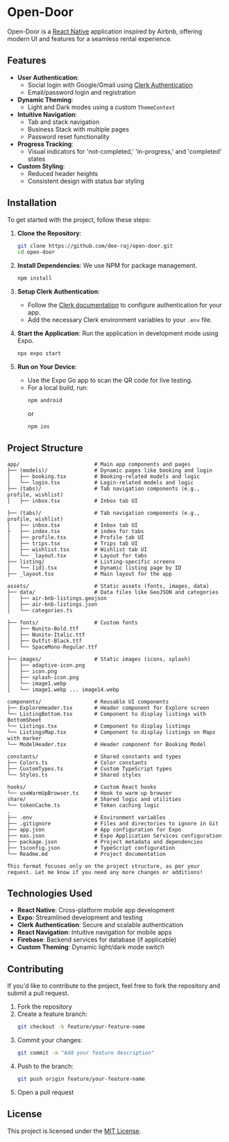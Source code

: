 # Open-Door

Open-Door is a [React Native](https://reactnative.dev/) application inspired by Airbnb, offering modern UI and features for a seamless rental experience.

## Features

- **User Authentication**:
  - Social login with Google/Gmail using [Clerk Authentication](https://clerk.dev/)
  - Email/password login and registration
- **Dynamic Theming**:
  - Light and Dark modes using a custom `ThemeContext`
- **Intuitive Navigation**:
  - Tab and stack navigation
  - Business Stack with multiple pages
  - Password reset functionality
- **Progress Tracking**:
  - Visual indicators for 'not-completed,' 'in-progress,' and 'completed' states
- **Custom Styling**:
  - Reduced header heights
  - Consistent design with status bar styling

## Installation

To get started with the project, follow these steps:

1. **Clone the Repository**:
   ```bash
   git clone https://github.com/dee-raj/open-door.git
   cd open-door
   ```

2. **Install Dependencies**:
   We use NPM for package management.
   ```bash
   npm install
   ```

3. **Setup Clerk Authentication**:
   - Follow the [Clerk documentation](https://clerk.dev/docs) to configure authentication for your app.
   - Add the necessary Clerk environment variables to your `.env` file.

4. **Start the Application**:
   Run the application in development mode using Expo.
   ```bash
   npx expo start
   ```

5. **Run on Your Device**:
   - Use the Expo Go app to scan the QR code for live testing.
   - For a local build, run:
     ```bash
     npm android
     ```
     or
     ```bash
     npm ios
     ```

## Project Structure


```
app/                        # Main app components and pages
├── (models)/               # Dynamic pages like booking and login
│   ├── booking.tsx         # Booking-related models and logic
│   └── login.tsx           # Login-related models and logic
├── (tabs)/                 # Tab navigation components (e.g., profile, wishlist)
│   ├── inbox.tsx           # Inbox tab UI

├── (tabs)/                 # Tab navigation components (e.g., profile, wishlist)
│   ├── inbox.tsx           # Inbox tab UI
├   ├── index.tsx           # index for tabs
│   ├── profile.tsx         # Profile tab UI
│   ├── trips.tsx           # Trips tab UI
│   ├── wishlist.tsx        # Wishlist tab UI
│   └── _layout.tsx         # Layout for tabs
├── listing/                # Listing-specific screens
│   └── [id].tsx            # Dynamic listing page by ID
├── _layout.tsx             # Main layout for the app

assets/                     # Static assets (fonts, images, data)
├── data/                   # Data files like GeoJSON and categories
│   ├── air-bnb-listings.geojson
│   ├── air-bnb-listings.json
│   └── categories.ts

├── fonts/                  # Custom fonts
│   ├── Nunito-Bold.ttf
│   ├── Nunito-Italic.ttf
│   ├── Outfit-Black.ttf
│   └── SpaceMono-Regular.ttf

├── images/                 # Static images (icons, splash)
│   ├── adaptive-icon.png
│   ├── icon.png
│   ├── splash-icon.png
│   └── image1.webp
│   └── image1.webp ... image14.webp

components/                 # Reusable UI components
├── ExploreHeader.tsx       # Header component for Explore screen
└── ListingBottom.tsx       # Component to display listings with BottomSheet
└── Listings.tsx            # Component to display listings
└── ListingsMap.tsx         # Component to display listings on Maps with marker
└── ModelHeader.tsx         # Header component for Booking Model

constants/                  # Shared constants and types
├── Colors.ts               # Color constants
├── CustomTypes.ts          # Custom TypeScript types
└── Styles.ts               # Shared styles

hooks/                      # Custom React hooks
└── useWarmUpBrowser.ts     # Hook to warm up browser
share/                      # Shared logic and utilities
└── tokenCache.ts           # Token caching logic
.
├── .env                    # Environment variables
├── .gitignore              # Files and directories to ignore in Git
├── app.json                # App configuration for Expo
├── eas.json                # Expo Application Services configuration
├── package.json            # Project metadata and dependencies
├── tsconfig.json           # TypeScript configuration
└── Readme.md               # Project documentation

This format focuses only on the project structure, as per your request. Let me know if you need any more changes or additions!
```

## Technologies Used

- **React Native**: Cross-platform mobile app development
- **Expo**: Streamlined development and testing
- **Clerk Authentication**: Secure and scalable authentication
- **React Navigation**: Intuitive navigation for mobile apps
- **Firebase**: Backend services for database (if applicable)
- **Custom Theming**: Dynamic light/dark mode switch

## Contributing

If you'd like to contribute to the project, feel free to fork the repository and submit a pull request. 

1. Fork the repository
2. Create a feature branch:
   ```bash
   git checkout -b feature/your-feature-name
   ```
3. Commit your changes:
   ```bash
   git commit -m "Add your feature description"
   ```
4. Push to the branch:
   ```bash
   git push origin feature/your-feature-name
   ```
5. Open a pull request

## License

This project is licensed under the [MIT License](LICENSE).
